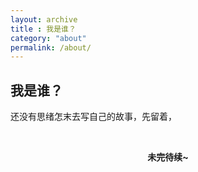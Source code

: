 ```yaml
---
layout: archive
title : 我是谁？
category: "about"
permalink: /about/
---
```


<h2>我是谁？</h2>
<p>还没有思绪怎末去写自己的故事，先留着，</p>

<br>

<center><p ><strong><span class="manual">未完待续~</span></strong></p></center>

<br>